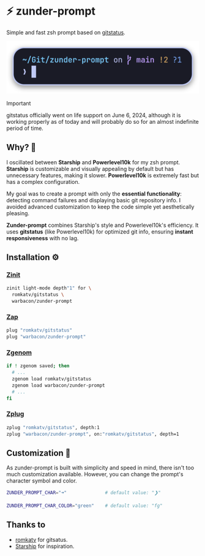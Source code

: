 # ⚡ zunder-prompt

Simple and fast zsh prompt based on [gitstatus](https://github.com/romkatv/gitstatus).

![preview](./assets/preview.svg)

> [!IMPORTANT]
> gitstatus officially went on life support on June 6, 2024, although it is
> working properly as of today and will probably do so for an almost indefinite
> period of time.

## Why? 🤔

I oscillated between **Starship** and **Powerlevel10k** for my zsh prompt.
**Starship** is customizable and visually appealing by default but has
unnecessary features, making it slower. **Powerlevel10k** is extremely fast but
has a complex configuration.

My goal was to create a prompt with only the **essential functionality**:
detecting command failures and displaying basic git repository info. I avoided
advanced customization to keep the code simple yet aesthetically pleasing.

**Zunder-prompt** combines Starship's style and Powerlevel10k's efficiency. It
uses **gitstatus** (like Powerlevel10k) for optimized git info, ensuring
**instant responsiveness** with no lag.

## Installation ⚙️

### [Zinit](https://github.com/zdharma-continuum/zinit)

```sh
zinit light-mode depth"1" for \
  romkatv/gitstatus \
  warbacon/zunder-prompt
```

### [Zap](https://github.com/zap-zsh/zap)

```sh
plug "romkatv/gitstatus"
plug "warbacon/zunder-prompt"
```

### [Zgenom](https://github.com/jandamm/zgenom)

```sh
if ! zgenom saved; then
  # ...
  zgenom load romkatv/gitstatus
  zgenom load warbacon/zunder-prompt
  # ...
fi
```

### [Zplug](https://github.com/zplug/zplug)

```sh
zplug "romkatv/gitstatus", depth:1
zplug "warbacon/zunder-prompt", on:"romkatv/gitstatus", depth=1
```

## Customization 🎨

As zunder-prompt is built with simplicity and speed in mind, there isn't too
much customization available. However, you can change the prompt's character
symbol and color.

```sh
ZUNDER_PROMPT_CHAR="➜"              # default value: "❯"

ZUNDER_PROMPT_CHAR_COLOR="green"    # default value: "fg"
```

## Thanks to

- [romkatv](https://github.com/romkatv) for gitsatus.
- [Starship](https://starship.rs/) for inspiration.
